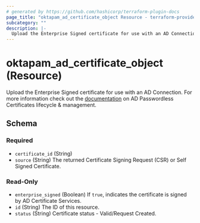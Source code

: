 ```yaml
---
# generated by https://github.com/hashicorp/terraform-plugin-docs
page_title: "oktapam_ad_certificate_object Resource - terraform-provider-oktapam"
subcategory: ""
description: |-
  Upload the Enterprise Signed certificate for use with an AD Connection. For more information check out the documentation https://help.okta.com/asa/en-us/Content/Topics/Adv_Server_Access/docs/ad-certs.htm on AD Passwordless Certificates lifecycle & management.
---
```


# oktapam_ad_certificate_object (Resource)

Upload the Enterprise Signed certificate for use with an AD Connection. For more information check out the [documentation](https://help.okta.com/asa/en-us/Content/Topics/Adv_Server_Access/docs/ad-certs.htm) on AD Passwordless Certificates lifecycle & management.



<!-- schema generated by tfplugindocs -->
## Schema

### Required

- `certificate_id` (String)
- `source` (String) The returned Certificate Signing Request (CSR) or Self Signed Certificate.

### Read-Only

- `enterprise_signed` (Boolean) If `true`, indicates the certificate is signed by AD Certificate Services.
- `id` (String) The ID of this resource.
- `status` (String) Certificate status - Valid/Request Created.


